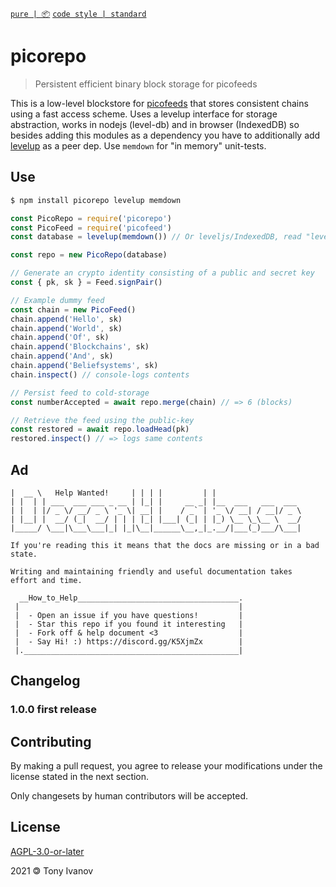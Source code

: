 [`pure | 📦`](https://github.com/telamon/create-pure)
[`code style | standard`](https://standardjs.com/)
# picorepo

> Persistent efficient binary block storage for picofeeds

This is a low-level blockstore for [picofeeds](https://github.com/telamon/picofeed/) that stores consistent chains using a fast access scheme.
Uses a levelup interface for storage abstraction, works in nodejs (level-db) and in browser (IndexedDB) so besides
adding this modules as a dependency you have to additionally add [levelup](https://github.com/Level/levelup) as a peer dep.
Use `memdown` for "in memory" unit-tests.

## Use

```bash
$ npm install picorepo levelup memdown
```

```js
const PicoRepo = require('picorepo')
const PicoFeed = require('picofeed')
const database = levelup(memdown()) // Or leveljs/IndexedDB, read "levelup" docs

const repo = new PicoRepo(database)

// Generate an crypto identity consisting of a public and secret key
const { pk, sk } = Feed.signPair()

// Example dummy feed
const chain = new PicoFeed()
chain.append('Hello', sk)
chain.append('World', sk)
chain.append('Of', sk)
chain.append('Blockchains', sk)
chain.append('And', sk)
chain.append('Beliefsystems', sk)
chain.inspect() // console-logs contents

// Persist feed to cold-storage
const numberAccepted = await repo.merge(chain) // => 6 (blocks)

// Retrieve the feed using the public-key
const restored = await repo.loadHead(pk)
restored.inspect() // => logs same contents
```

## Ad

```ad
|  __ \   Help Wanted!     | | | |         | |
| |  | | ___  ___ ___ _ __ | |_| |     __ _| |__  ___   ___  ___
| |  | |/ _ \/ __/ _ \ '_ \| __| |    / _` | '_ \/ __| / __|/ _ \
| |__| |  __/ (_|  __/ | | | |_| |___| (_| | |_) \__ \_\__ \  __/
|_____/ \___|\___\___|_| |_|\__|______\__,_|_.__/|___(_)___/\___|

If you're reading this it means that the docs are missing or in a bad state.

Writing and maintaining friendly and useful documentation takes
effort and time.

  __How_to_Help____________________________________.
 |                                                 |
 |  - Open an issue if you have questions!         |
 |  - Star this repo if you found it interesting   |
 |  - Fork off & help document <3                  |
 |  - Say Hi! :) https://discord.gg/K5XjmZx        |
 |.________________________________________________|
```

## Changelog

### 1.0.0 first release

## Contributing

By making a pull request, you agree to release your modifications under
the license stated in the next section.

Only changesets by human contributors will be accepted.

## License

[AGPL-3.0-or-later](./LICENSE)

2021 &#x1f12f; Tony Ivanov

